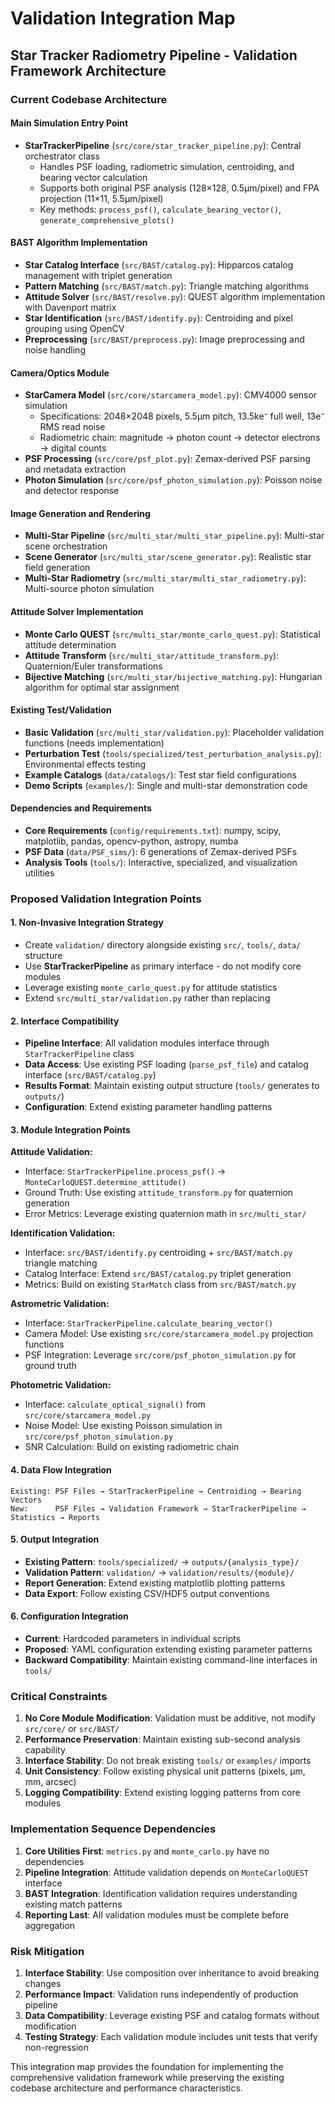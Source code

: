 # Validation Integration Map
## Star Tracker Radiometry Pipeline - Validation Framework Architecture

### Current Codebase Architecture

#### Main Simulation Entry Point
- **StarTrackerPipeline** (`src/core/star_tracker_pipeline.py`): Central orchestrator class
  - Handles PSF loading, radiometric simulation, centroiding, and bearing vector calculation
  - Supports both original PSF analysis (128×128, 0.5µm/pixel) and FPA projection (11×11, 5.5µm/pixel)
  - Key methods: `process_psf()`, `calculate_bearing_vector()`, `generate_comprehensive_plots()`

#### BAST Algorithm Implementation
- **Star Catalog Interface** (`src/BAST/catalog.py`): Hipparcos catalog management with triplet generation
- **Pattern Matching** (`src/BAST/match.py`): Triangle matching algorithms  
- **Attitude Solver** (`src/BAST/resolve.py`): QUEST algorithm implementation with Davenport matrix
- **Star Identification** (`src/BAST/identify.py`): Centroiding and pixel grouping using OpenCV
- **Preprocessing** (`src/BAST/preprocess.py`): Image preprocessing and noise handling

#### Camera/Optics Module
- **StarCamera Model** (`src/core/starcamera_model.py`): CMV4000 sensor simulation
  - Specifications: 2048×2048 pixels, 5.5µm pitch, 13.5ke⁻ full well, 13e⁻ RMS read noise
  - Radiometric chain: magnitude → photon count → detector electrons → digital counts
- **PSF Processing** (`src/core/psf_plot.py`): Zemax-derived PSF parsing and metadata extraction
- **Photon Simulation** (`src/core/psf_photon_simulation.py`): Poisson noise and detector response

#### Image Generation and Rendering
- **Multi-Star Pipeline** (`src/multi_star/multi_star_pipeline.py`): Multi-star scene orchestration
- **Scene Generator** (`src/multi_star/scene_generator.py`): Realistic star field generation
- **Multi-Star Radiometry** (`src/multi_star/multi_star_radiometry.py`): Multi-source photon simulation

#### Attitude Solver Implementation
- **Monte Carlo QUEST** (`src/multi_star/monte_carlo_quest.py`): Statistical attitude determination
- **Attitude Transform** (`src/multi_star/attitude_transform.py`): Quaternion/Euler transformations
- **Bijective Matching** (`src/multi_star/bijective_matching.py`): Hungarian algorithm for optimal star assignment

#### Existing Test/Validation
- **Basic Validation** (`src/multi_star/validation.py`): Placeholder validation functions (needs implementation)
- **Perturbation Test** (`tools/specialized/test_perturbation_analysis.py`): Environmental effects testing
- **Example Catalogs** (`data/catalogs/`): Test star field configurations
- **Demo Scripts** (`examples/`): Single and multi-star demonstration code

#### Dependencies and Requirements
- **Core Requirements** (`config/requirements.txt`): numpy, scipy, matplotlib, pandas, opencv-python, astropy, numba
- **PSF Data** (`data/PSF_sims/`): 6 generations of Zemax-derived PSFs
- **Analysis Tools** (`tools/`): Interactive, specialized, and visualization utilities

### Proposed Validation Integration Points

#### 1. Non-Invasive Integration Strategy
- Create `validation/` directory alongside existing `src/`, `tools/`, `data/` structure
- Use **StarTrackerPipeline** as primary interface - do not modify core modules
- Leverage existing `monte_carlo_quest.py` for attitude statistics
- Extend `src/multi_star/validation.py` rather than replacing

#### 2. Interface Compatibility
- **Pipeline Interface**: All validation modules interface through `StarTrackerPipeline` class
- **Data Access**: Use existing PSF loading (`parse_psf_file`) and catalog interface (`src/BAST/catalog.py`)
- **Results Format**: Maintain existing output structure (`tools/` generates to `outputs/`)
- **Configuration**: Extend existing parameter handling patterns

#### 3. Module Integration Points

**Attitude Validation:**
- Interface: `StarTrackerPipeline.process_psf()` → `MonteCarloQUEST.determine_attitude()`
- Ground Truth: Use existing `attitude_transform.py` for quaternion generation
- Error Metrics: Leverage existing quaternion math in `src/multi_star/`

**Identification Validation:**
- Interface: `src/BAST/identify.py` centroiding + `src/BAST/match.py` triangle matching
- Catalog Interface: Extend `src/BAST/catalog.py` triplet generation
- Metrics: Build on existing `StarMatch` class from `src/BAST/match.py`

**Astrometric Validation:**
- Interface: `StarTrackerPipeline.calculate_bearing_vector()` 
- Camera Model: Use existing `src/core/starcamera_model.py` projection functions
- PSF Integration: Leverage `src/core/psf_photon_simulation.py` for ground truth

**Photometric Validation:**
- Interface: `calculate_optical_signal()` from `src/core/starcamera_model.py`
- Noise Model: Use existing Poisson simulation in `src/core/psf_photon_simulation.py`
- SNR Calculation: Build on existing radiometric chain

#### 4. Data Flow Integration
```
Existing: PSF Files → StarTrackerPipeline → Centroiding → Bearing Vectors
New:      PSF Files → Validation Framework → StarTrackerPipeline → Statistics → Reports
```

#### 5. Output Integration
- **Existing Pattern**: `tools/specialized/` → `outputs/{analysis_type}/`
- **Validation Pattern**: `validation/` → `validation/results/{module}/`
- **Report Generation**: Extend existing matplotlib plotting patterns
- **Data Export**: Follow existing CSV/HDF5 output conventions

#### 6. Configuration Integration
- **Current**: Hardcoded parameters in individual scripts
- **Proposed**: YAML configuration extending existing parameter patterns
- **Backward Compatibility**: Maintain existing command-line interfaces in `tools/`

### Critical Constraints

1. **No Core Module Modification**: Validation must be additive, not modify `src/core/` or `src/BAST/`
2. **Performance Preservation**: Maintain existing sub-second analysis capability  
3. **Interface Stability**: Do not break existing `tools/` or `examples/` imports
4. **Unit Consistency**: Follow existing physical unit patterns (pixels, µm, mm, arcsec)
5. **Logging Compatibility**: Extend existing logging patterns from core modules

### Implementation Sequence Dependencies

1. **Core Utilities First**: `metrics.py` and `monte_carlo.py` have no dependencies
2. **Pipeline Integration**: Attitude validation depends on `MonteCarloQUEST` interface
3. **BAST Integration**: Identification validation requires understanding existing match patterns
4. **Reporting Last**: All validation modules must be complete before aggregation

### Risk Mitigation

1. **Interface Stability**: Use composition over inheritance to avoid breaking changes
2. **Performance Impact**: Validation runs independently of production pipeline
3. **Data Compatibility**: Leverage existing PSF and catalog formats without modification
4. **Testing Strategy**: Each validation module includes unit tests that verify non-regression

This integration map provides the foundation for implementing the comprehensive validation framework while preserving the existing codebase architecture and performance characteristics.